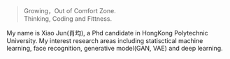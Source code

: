 

> Growing，Out of Comfort Zone.  
> Thinking, Coding and Fittness.  

My name is Xiao Jun(肖均), a Phd candidate in HongKong Polytechnic University. My interest research areas including statisctical machine learning, face recognition, generative model(GAN, VAE) and deep learning.





